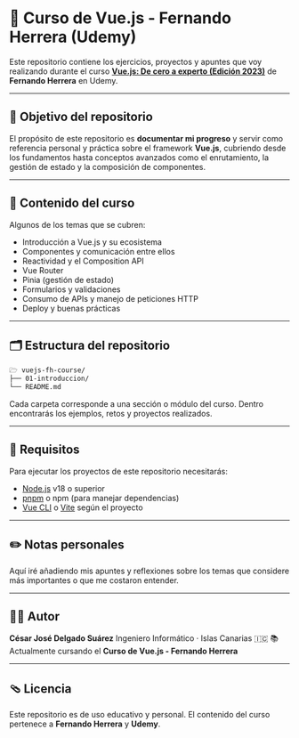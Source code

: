 # 🚀 Curso de Vue.js - Fernando Herrera (Udemy)

Este repositorio contiene los ejercicios, proyectos y apuntes que voy realizando durante el curso **[Vue.js: De cero a experto (Edición 2023)](https://www.udemy.com/course/vuejs-fh)** de **Fernando Herrera** en Udemy.

---

## 🎯 Objetivo del repositorio

El propósito de este repositorio es **documentar mi progreso** y servir como referencia personal y práctica sobre el framework **Vue.js**, cubriendo desde los fundamentos hasta conceptos avanzados como el enrutamiento, la gestión de estado y la composición de componentes.

---

## 🧬 Contenido del curso

Algunos de los temas que se cubren:

* Introducción a Vue.js y su ecosistema
* Componentes y comunicación entre ellos
* Reactividad y el Composition API
* Vue Router
* Pinia (gestión de estado)
* Formularios y validaciones
* Consumo de APIs y manejo de peticiones HTTP
* Deploy y buenas prácticas

---

## 🗂️ Estructura del repositorio

```bash
🗁 vuejs-fh-course/
├── 01-introduccion/
└── README.md
```

Cada carpeta corresponde a una sección o módulo del curso. Dentro encontrarás los ejemplos, retos y proyectos realizados.

---

## 🧠 Requisitos

Para ejecutar los proyectos de este repositorio necesitarás:

* [Node.js](https://nodejs.org/) v18 o superior
* [pnpm](https://pnpm.io/) o npm (para manejar dependencias)
* [Vue CLI](https://cli.vuejs.org/) o [Vite](https://vitejs.dev/) según el proyecto

---

## ✏️ Notas personales

Aquí iré añadiendo mis apuntes y reflexiones sobre los temas que considere más importantes o que me costaron entender.

---

## 🧑‍💻 Autor

**César José Delgado Suárez**
Ingeniero Informático · Islas Canarias 🇮🇨
📚 Actualmente cursando el **Curso de Vue.js - Fernando Herrera**

---

## 🩴 Licencia

Este repositorio es de uso educativo y personal.
El contenido del curso pertenece a **Fernando Herrera** y **Udemy**.
